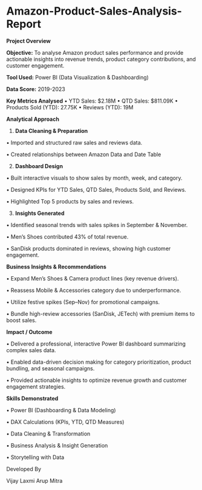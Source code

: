 # Amazon-Product-Sales-Analysis-Report

**Project Overview**

**Objective:** To analyse Amazon product sales performance and provide actionable insights into revenue trends, product category contributions, and customer engagement.

**Tool Used:** Power BI (Data Visualization & Dashboarding)

**Data Score:** 2019-2023

**Key Metrics Analysed**
•	YTD Sales: $2.18M
•	QTD Sales: $811.09K
•	Products Sold (YTD): 27.75K
•	Reviews (YTD): 19M

**Analytical Approach**

1. **Data Cleaning & Preparation**
   
•	Imported and structured raw sales and reviews data.

•	Created relationships between Amazon Data and Date Table

2. **Dashboard Design**
   
•	Built interactive visuals to show sales by month, week, and category.

•	Designed KPIs for YTD Sales, QTD Sales, Products Sold, and Reviews.

•	Highlighted Top 5 products by sales and reviews.

3. **Insights Generated**
   
•	Identified seasonal trends with sales spikes in September & November.

•	Men’s Shoes contributed 43% of total revenue.

•	SanDisk products dominated in reviews, showing high customer engagement.

 **Business Insights & Recommendations**
 
•	Expand Men’s Shoes & Camera product lines (key revenue drivers).

•	Reassess Mobile & Accessories category due to underperformance.

•	Utilize festive spikes (Sep–Nov) for promotional campaigns.

•	Bundle high-review accessories (SanDisk, JETech) with premium items to boost sales.

 **Impact / Outcome**
 
•	Delivered a professional, interactive Power BI dashboard summarizing complex sales data.

•	Enabled data-driven decision making for category prioritization, product bundling, and seasonal campaigns.

•	Provided actionable insights to optimize revenue growth and customer engagement strategies.

**Skills Demonstrated**

•	Power BI (Dashboarding & Data Modeling)

•	DAX Calculations (KPIs, YTD, QTD Measures)

•	Data Cleaning & Transformation

•	Business Analysis & Insight Generation

•	Storytelling with Data

Developed By

Vijay Laxmi Arup Mitra
